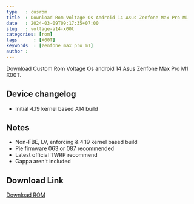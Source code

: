 ```yaml
---
type   : cusrom
title  : Download Rom Voltage Os Android 14 Asus Zenfone Max Pro M1
date   : 2024-03-09T09:17:35+07:00
slug   : voltage-a14-x00t
categories: [rom]
tags      : [X00T]
keywords  : [zenfone max pro m1]
author : 
---
```


Download Custom Rom Voltage Os android 14 Asus Zenfone Max Pro M1 X00T.


## Device changelog
- Initial 4.19 kernel based A14 build 

## Notes
- Non-FBE, LV, enforcing & 4.19 kernel based build
- Pie firmware 063 or 087 recommended
- Latest official TWRP recommend
- Gappa aren't included 

## Download Link
[Download ROM](https://sourceforge.net/projects/voltage-os/files/X00T/)
